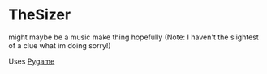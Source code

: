# TheSizer
might maybe be a music make thing hopefully (Note: I haven't the slightest of a clue what im doing sorry!)


Uses [Pygame]([url](https://github.com/pygame/pygame)https://github.com/pygame/pygame)
